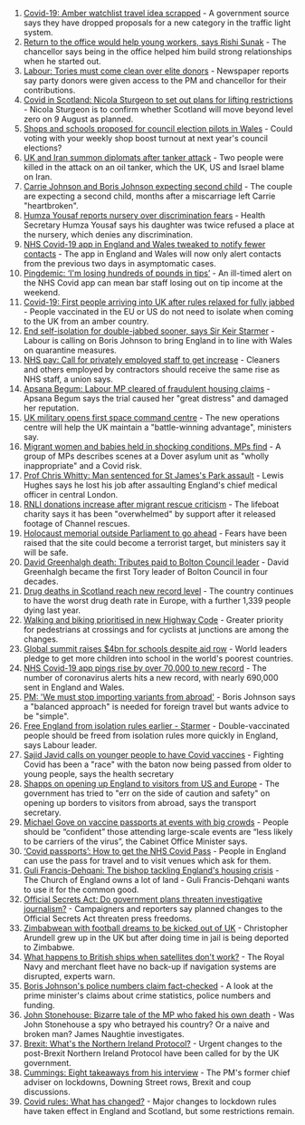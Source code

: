 1. [Covid-19: Amber watchlist travel idea scrapped](https://www.bbc.co.uk/news/uk-58064470) - A government source says they have dropped proposals for a new category in the traffic light system.
2. [Return to the office would help young workers, says Rishi Sunak](https://www.bbc.co.uk/news/business-58068998) - The chancellor says being in the office helped him build strong relationships when he started out.
3. [Labour: Tories must come clean over elite donors](https://www.bbc.co.uk/news/uk-politics-58055642) - Newspaper reports say party donors were given access to the PM and chancellor for their contributions.
4. [Covid in Scotland: Nicola Sturgeon to set out plans for lifting restrictions](https://www.bbc.co.uk/news/uk-scotland-scotland-politics-58057371) - Nicola Sturgeon is to confirm whether Scotland will move beyond level zero on 9 August as planned.
5. [Shops and schools proposed for council election pilots in Wales](https://www.bbc.co.uk/news/uk-wales-politics-58060044) - Could voting with your weekly shop boost turnout at next year's council elections?
6. [UK and Iran summon diplomats after tanker attack](https://www.bbc.co.uk/news/world-middle-east-58059271) - Two people were killed in the attack on an oil tanker, which the UK, US and Israel blame on Iran.
7. [Carrie Johnson and Boris Johnson expecting second child](https://www.bbc.co.uk/news/uk-58042146) - The couple are expecting a second child, months after a miscarriage left Carrie "heartbroken".
8. [Humza Yousaf reports nursery over discrimination fears](https://www.bbc.co.uk/news/uk-scotland-tayside-central-58056234) - Health Secretary Humza Yousaf says his daughter was twice refused a place at the nursery, which denies any discrimination.
9. [NHS Covid-19 app in England and Wales tweaked to notify fewer contacts](https://www.bbc.co.uk/news/uk-58062180) - The app in England and Wales will now only alert contacts from the previous two days in asymptomatic cases.
10. [Pingdemic: ‘I'm losing hundreds of pounds in tips’](https://www.bbc.co.uk/news/business-57997447) - An ill-timed alert on the NHS Covid app can mean bar staff losing out on tip income at the weekend.
11. [Covid-19: First people arriving into UK after rules relaxed for fully jabbed](https://www.bbc.co.uk/news/uk-58050538) - People vaccinated in the EU or US do not need to isolate when coming to the UK from an amber country.
12. [End self-isolation for double-jabbed sooner, says Sir Keir Starmer](https://www.bbc.co.uk/news/uk-politics-57962409) - Labour is calling on Boris Johnson to bring England in to line with Wales on quarantine measures.
13. [NHS pay: Call for privately employed staff to get increase](https://www.bbc.co.uk/news/uk-58047623) - Cleaners and others employed by contractors should receive the same rise as NHS staff, a union says.
14. [Apsana Begum: Labour MP cleared of fraudulent housing claims](https://www.bbc.co.uk/news/uk-england-london-58024457) - Apsana Begum says the trial caused her "great distress" and damaged her reputation.
15. [UK military opens first space command centre](https://www.bbc.co.uk/news/uk-politics-58029083) - The new operations centre will help the UK maintain a "battle-winning advantage", ministers say.
16. [Migrant women and babies held in shocking conditions, MPs find](https://www.bbc.co.uk/news/uk-58019981) - A group of MPs describes scenes at a Dover asylum unit as "wholly inappropriate" and a Covid risk.
17. [Prof Chris Whitty: Man sentenced for St James's Park assault](https://www.bbc.co.uk/news/uk-england-58031419) - Lewis Hughes says he lost his job after assaulting England's chief medical officer in central London.
18. [RNLI donations increase after migrant rescue criticism](https://www.bbc.co.uk/news/uk-politics-58009646) - The lifeboat charity says it has been "overwhelmed" by support after it released footage of Channel rescues.
19. [Holocaust memorial outside Parliament to go ahead](https://www.bbc.co.uk/news/uk-58012111) - Fears have been raised that the site could become a terrorist target, but ministers say it will be safe.
20. [David Greenhalgh death: Tributes paid to Bolton Council leader](https://www.bbc.co.uk/news/uk-england-manchester-58019551) - David Greenhalgh became the first Tory leader of Bolton Council in four decades.
21. [Drug deaths in Scotland reach new record level](https://www.bbc.co.uk/news/uk-scotland-58024296) - The country continues to have the worst drug death rate in Europe, with a further 1,339 people dying last year.
22. [Walking and biking prioritised in new Highway Code](https://www.bbc.co.uk/news/uk-58021450) - Greater priority for pedestrians at crossings and for cyclists at junctions are among the changes.
23. [Global summit raises $4bn for schools despite aid row](https://www.bbc.co.uk/news/education-58006728) - World leaders pledge to get more children into school in the world's poorest countries.
24. [NHS Covid-19 app pings rise by over 70,000 to new record](https://www.bbc.co.uk/news/technology-57970603) - The number of coronavirus alerts hits a new record, with nearly 690,000 sent in England and Wales.
25. [PM: 'We must stop importing variants from abroad'](https://www.bbc.co.uk/news/uk-58063002) - Boris Johnson says a "balanced approach" is needed for foreign travel but wants advice to be "simple".
26. [Free England from isolation rules earlier - Starmer](https://www.bbc.co.uk/news/uk-politics-58029002) - Double-vaccinated people should be freed from isolation rules more quickly in England, says Labour leader.
27. [Sajid Javid calls on younger people to have Covid vaccines](https://www.bbc.co.uk/news/uk-politics-58003454) - Fighting Covid has been a "race" with the baton now being passed from older to young people, says the health secretary
28. [Shapps on opening up England to visitors from US and Europe](https://www.bbc.co.uk/news/uk-politics-58003453) - The government has tried to "err on the side of caution and safety" on opening up borders to visitors from abroad, says the transport secretary.
29. [Michael Gove on vaccine passports at events with big crowds](https://www.bbc.co.uk/news/uk-politics-57988623) - People should be “confident” those attending large-scale events are “less likely to be carriers of the virus”, the Cabinet Office Minister says.
30. [‘Covid passports’: How to get the NHS Covid Pass](https://www.bbc.co.uk/news/explainers-55718553) - People in England can use the pass for travel and to visit venues which ask for them.
31. [Guli Francis-Dehqani: The bishop tackling England's housing crisis](https://www.bbc.co.uk/news/uk-politics-57985577) - The Church of England owns a lot of land - Guli Francis-Dehqani wants to use it for the common good.
32. [Official Secrets Act: Do government plans threaten investigative journalism?](https://www.bbc.co.uk/news/uk-politics-57998950) - Campaigners and reporters say planned changes to the Official Secrets Act threaten press freedoms.
33. [Zimbabwean with football dreams to be kicked out of UK](https://www.bbc.co.uk/news/world-africa-57917683) - Christopher Arundell grew up in the UK but after doing time in jail is being deported to Zimbabwe.
34. [What happens to British ships when satellites don't work?](https://www.bbc.co.uk/news/uk-politics-57440787) - The Royal Navy and merchant fleet have no back-up if navigation systems are disrupted, experts warn.
35. [Boris Johnson's police numbers claim fact-checked](https://www.bbc.co.uk/news/57987932) - A look at the prime minister's claims about crime statistics, police numbers and funding.
36. [John Stonehouse: Bizarre tale of the MP who faked his own death](https://www.bbc.co.uk/news/uk-politics-57942759) - Was John Stonehouse a spy who betrayed his country? Or a naive and broken man? James Naughtie investigates.
37. [Brexit: What's the Northern Ireland Protocol?](https://www.bbc.co.uk/news/explainers-53724381) - Urgent changes to the post-Brexit Northern Ireland Protocol have been called for by the UK government.
38. [Cummings: Eight takeaways from his interview](https://www.bbc.co.uk/news/uk-politics-57882892) - The PM's former chief adviser on lockdowns, Downing Street rows, Brexit and coup discussions.
39. [Covid rules: What has changed?](https://www.bbc.co.uk/news/explainers-52530518) - Major changes to lockdown rules have taken effect in England and Scotland, but some restrictions remain.
